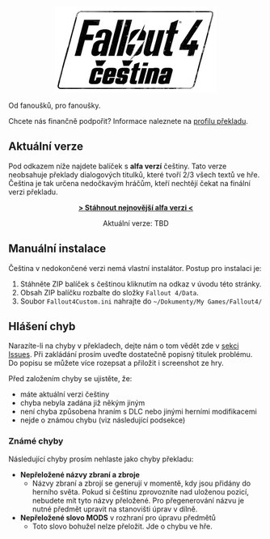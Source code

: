 <p align="center">
  <img src="assets/project-logo.png" alt="Čeština pro Fallout 4" />
</p>

Od fanoušků, pro fanoušky.

Chcete nás finančně podpořit?
Informace naleznete na [profilu překladu](https://prekladyher.eu/preklady/fallout-4.79/).


## Aktuální verze

Pod odkazem níže najdete balíček s **alfa verzí** češtiny.
Tato verze neobsahuje překlady dialogových titulků, které tvoří 2/3 všech textů ve hře.
Čeština je tak určena nedočkavým hráčům, kteří nechtějí čekat na finální verzi překladu.

<p align="center">
  <a href="../../releases/latest">
    <b>> Stáhnout nejnovější alfa verzi <</b>
  </a>
</p>
<p align="center">
  Aktuální verze: TBD
</p>


## Manuální instalace

Čeština v nedokončené verzi nemá vlastní instalátor. Postup pro instalaci je:

1. Stáhněte ZIP balíček s češtinou kliknutím na odkaz v úvodu této stránky.
2. Obsah ZIP balíčku rozbalte do složky `Fallout 4/Data`.
3. Soubor `Fallout4Custom.ini` nahrajte do `~/Dokumenty/My Games/Fallout4/`


## Hlášení chyb

Narazíte-li na chyby v překladech, dejte nám o tom vědět zde v [sekci Issues](../../issues).
Při zakládání prosím uveďte dostatečně popisný titulek problému.
Do popisu se můžete více rozepsat a přiložit i screenshot ze hry.

Před založením chyby se ujistěte, že:

* máte aktuální verzi češtiny
* chyba nebyla zadána již někým jiným
* není chyba způsobena hraním s DLC nebo jinými herními modifikacemi
* nejde o známou chybu (viz následující podsekce)

### Známé chyby

Následující chyby prosím nehlaste jako chyby překladu:

* **Nepřeložené názvy zbraní a zbroje**
   * Názvy zbraní a zbrojí se generují v momentě, kdy jsou přidány do herního světa.
     Pokud si češtinu zprovozníte nad uloženou pozicí, nebudete mít tyto názvy přeložené.
     Pro přegenerování názvu je nutné předmět upravit na stanovišti úprav v dílně.
* **Nepřeložené slovo MODS** v rozhraní pro úpravu předmětů
    * Toto slovo bohužel nelze přeložit. Jde o chybu ve hře.
